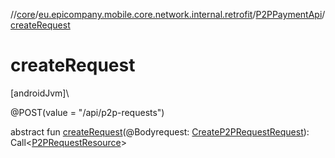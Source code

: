 //[core](../../../index.md)/[eu.epicompany.mobile.core.network.internal.retrofit](../index.md)/[P2PPaymentApi](index.md)/[createRequest](create-request.md)

# createRequest

[androidJvm]\

@POST(value = &quot;/api/p2p-requests&quot;)

abstract fun [createRequest](create-request.md)(@Bodyrequest: [CreateP2PRequestRequest](../../eu.epicompany.mobile.core.network.model.p2ppayment/-create-p2-p-request-request/index.md)): Call&lt;[P2PRequestResource](../../eu.epicompany.mobile.core.network.model.p2ppayment/-p2-p-request-resource/index.md)&gt;

